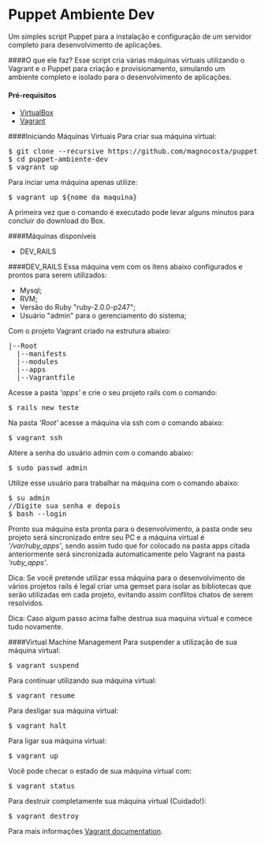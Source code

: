 Puppet Ambiente Dev
===================
Um simples script Puppet para a instalação e configuração de um servidor completo para desenvolvimento de aplicações.

####O que ele faz?
Esse script cria várias máquinas virtuais utilizando o Vagrant e o Puppet para criação e provisionamento, simulando um ambiente completo e isolado para o desenvolvimento de aplicações.

#### Pré-requisitos

* [VirtualBox](https://www.virtualbox.org)
* [Vagrant](http://vagrantup.com)

####Iniciando Máquinas Virtuais
Para criar sua máquina virtual:
<pre>
$ git clone --recursive https://github.com/magnocosta/puppet-ambiente-dev.git
$ cd puppet-ambiente-dev
$ vagrant up
</pre>

Para inciar uma máquina apenas utilize:
<pre>
$ vagrant up ${nome_da_maquina}
</pre>

A primeira vez que o comando é executado pode levar alguns minutos para concluir do download do Box.

####Máquinas disponíveis
* DEV_RAILS

####DEV_RAILS
Essa máquina vem com os itens abaixo configurados e prontos para serem utilizados:
  
* Mysql;
* RVM;
* Versão do Ruby "ruby-2.0.0-p247";
* Usuário "admin" para o gerenciamento do sistema;
  
Com o projeto Vagrant criado na estrutura abaixo:
<pre>
|--Root
  |--manifests
  |--modules
  |--apps
  |--Vagrantfile
</pre>

Acesse a pasta *'apps'* e crie o seu projeto rails com o comando:
<pre>
$ rails new teste
</pre>
  
Na pasta *'Root'* acesse a máquina via ssh com o comando abaixo:
<pre>
$ vagrant ssh
</pre>
  
Altere a senha do usuário admin com o comando abaixo:
<pre>
$ sudo passwd admin
</pre>

Utilize esse usuário para trabalhar na máquina com o comando abaixo:
<pre>
$ su admin
//Digite sua senha e depois
$ bash --login
</pre>
  
Pronto sua máquina esta pronta para o desenvolvimento, a pasta onde seu projeto será sincronizado entre seu PC e a máquina virtual é *'/var/ruby_apps'*, sendo assim tudo que for colocado na pasta apps citada anteriormente será sincronizada automaticamente pelo Vagrant na pasta *'ruby_apps'*.
  
Dica: Se você pretende utilizar essa máquina para o desenvolvimento de vários projetos rails é legal criar uma gemset para isolar as bibliotecas que serão utilizadas em cada projeto, evitando assim conflitos chatos de serem resolvidos. 
  
Dica: Caso algum passo acima falhe destrua sua maquina virtual e comece tudo novamente.
  
  
####Virtual Machine Management
Para suspender a utilização de sua máquina virtual:
<pre>
$ vagrant suspend
</pre>
  
Para continuar utilizando sua máquina virtual:
<pre>
$ vagrant resume
</pre>
  
Para desligar sua máquina virtual:
<pre>
$ vagrant halt
</pre>
  
Para ligar sua máquina virtual:
<pre>
$ vagrant up
</pre>

Você pode checar o estado de sua máquina virtual com:
<pre>
$ vagrant status
</pre>
  
Para destruir completamente sua máquina virtual (Cuidado!):
<pre>
$ vagrant destroy
</pre>
  
Para mais informações [Vagrant documentation](http://vagrantup.com/v1/docs/index.html).
